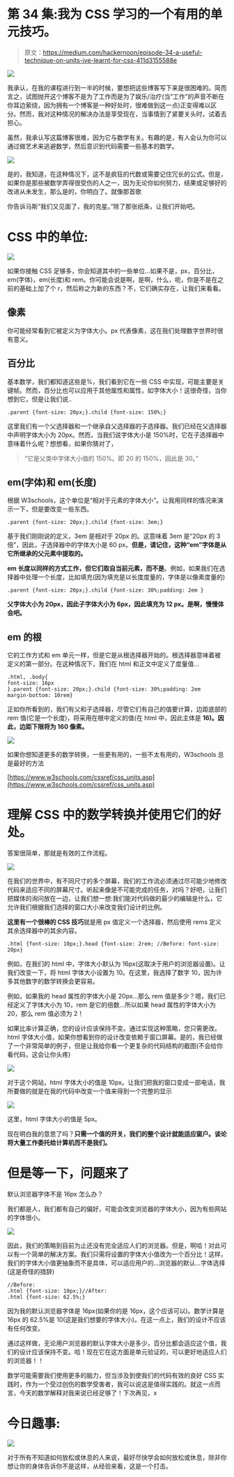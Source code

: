 # 第 34 集:我为 CSS 学习的一个有用的单元技巧。

> 原文：<https://medium.com/hackernoon/episode-34-a-useful-technique-on-units-ive-learnt-for-css-411d3155588e>

![](img/213ed0d02c017fbac01cc892b134b500.png)

我承认，在我的课程进行到一半的时候，要想把这些博客写下来是很困难的。简而言之，试图抛开这个博客不是为了工作而是为了娱乐/治疗(当“工作”的声音不断在你耳边萦绕，因为拥有一个博客是一种好处时，很难做到这一点)正变得难以区分。然而，我对这种情况的解决办法是享受现在，当事情到了紧要关头时，试着去担心。

虽然，我承认写这篇博客很难，因为它与数学有关。有趣的是，有人会认为你可以通过做艺术来逃避数学，然后意识到代码需要一些基本的数学。

![](img/b73e10c25dd63f70f462676fcf0b6b14.png)

是的，我知道，在这种情况下，这不是疯狂的代数或需要记住冗长的公式。但是，如果你是那些被数学弄得很受伤的人之一，因为无论你如何努力，结果或足够好的改进从未发生，那么是的，你明白了。就像那首歌

你告诉马斯“我们又见面了，我的克星。”除了那张纸条，让我们开始吧。

# CSS 中的单位:

![](img/4522588b91f5bb440c9a057275132102.png)

如果你接触 CSS 足够多，你会知道其中的一些单位…如果不是，px，百分比，em(字体)，em(长度)和 rem。你可能会说是啊，是啊，什么，呃，你是不是在之前的基础上加了个 r，然后称之为新的东西？不，它们确实存在，让我们来看看。

## 像素

你可能经常看到它被定义为字体大小。px 代表像素，这在我们处理数字世界时很有意义。

## 百分比

基本数学，我们都知道这些是%，我们看到它在一些 CSS 中实现，可能主要是关键帧。然而，百分比也可以应用于其他属性和属性，如字体大小！这很奇怪，当你想到它，但是让我们说..

```
.parent {font-size: 20px;}.child {font-size: 150%;}
```

这里我们有一个父选择器和一个继承自父选择器的子选择器。我们已经在父选择器中声明字体大小为 20px。然而，当我们说字体大小是 150%时，它在子选择器中意味着什么呢？想想看，如果你猜对了，

> “它是父类中字体大小值的 150%。即 20 的 150%，因此是 30。”

## em(字体)和 em(长度)

根据 W3schools，这个单位是“相对于元素的字体大小”。让我用同样的情况来演示一下，但是要改变一些东西。

```
.parent {font-size: 20px;}.child {font-size: 3em;}
```

基于我们刚刚说的定义，3em 是相对于 20px 的。这意味着 3em 是“20px 的 3 倍”，因此，子选择器中的字体大小是 60 px。**但是，请记住，这种“em”字体是从它所继承的父元素中提取的。**

**em 长度以同样的方式工作，但它们取自当前元素，而不是**。例如，如果我们在选择器中处理一个长度，比如填充(因为填充是以长度度量的，字体是以像素度量的)

```
.parent {font-size: 20px;}.child {font-size: 30%;padding: 2em }
```

**父字体大小为 20px，因此子字体大小为 6px，因此填充为 12 px。是啊，慢慢体会吧。**

## em 的根

它的工作方式和 em 单元一样，但是它是从根选择器开始的。根选择器意味着被定义的第一部分。在这种情况下，我们在 html 和正文中定义了度量值…

```
.html, .body{
font-size: 16px
}.parent {font-size: 20px;}.child {font-size: 30%;padding: 2em
margin-bottom: 10rem}
```

正如你所看到的，我们有父和子选择器，尽管它们有自己的值要计算，边距底部的 rem 值(它是一个长度)，将采用在根中定义的值(在 html 中，因此主体是 **16)。因此，边距下限将为 160 像素。**

![](img/0fd20654516aaa649bf9d99eb482a796.png)

如果你想知道更多的数学转换，一些更有用的，一些不太有用的，W3schools 总是最好的方法

[https://www.w3schools.com/cssref/css_units.asp](https://www.w3schools.com/cssref/css_units.asp)

# 理解 CSS 中的数学转换并使用它们的好处。

答案很简单，那就是有效的工作流程。

![](img/fc8d6ce1b7996c5f271b004504b64810.png)

在我们的世界中，有不同尺寸的多个屏幕，我们的工作流必须通过尽可能少地修改代码来适应不同的屏幕尺寸。听起来像是不可能完成的任务，对吗？好吧，让我们把媒体的询问放在一边，让我们想一想:我们能对代码做的最少的编辑是什么，它允许我们根据我们选择的窗口大小来改变我们设计的比例。

**这里有一个很棒的 CSS 技巧**就是用 px 值定义一个选择器，然后使用 rems 定义其余选择器中的其余内容。

```
.html {font-size: 10px;}.head {font-size: 2rem; //Before: font-size: 20px}
```

例如，在我们的 html 中，字体大小默认为 16px(这取决于用户的浏览器设置)。让我们改变一下，将 html 字体大小设置为 10。在这里，我选择了数字 10，因为许多其他数字的数学转换会更容易。

例如，如果我的 head 属性的字体大小是 20px…那么 rem 值是多少？嗯，我们已经定义了字体大小为 10，rem 是它的倍数…所以如果 head 属性的字体大小为 20，那么 rem 值必须为 2！

如果比率计算正确，您的设计应该保持不变。通过实现这种策略，您只需更改。html 字体大小值，如果你想看到你的设计改变依赖于窗口屏幕。是的，我已经做了一个非常简单的例子，但是让我给你看一个更复杂的代码结构的截图(不会给你看代码，这会让你头疼)

![](img/015f010eb64899926d40ac64abc2ff83.png)

对于这个网站，html 字体大小的值是 10px。让我们把我的窗口变成一部电话，我所要做的就是在我的代码中改变一个值来得到一个完整的显示

![](img/f86929f9ba537493e1a1b29595546879.png)

这里，html 字体大小的值是 5px。

现在明白我的意思了吗？**只需一个值的开关，我们的整个设计就能适应窗户。谈论将大量工作委托给计算机而不是我们。**

# 但是等一下，问题来了

默认浏览器字体不是 16px 怎么办？

我们都是人，我们都有自己的偏好，可能会改变浏览器的字体大小，因为有些网站的字体很小。

![](img/0f05c26148c2337162d1fe5bd5214af7.png)

因此，我们的策略到目前为止还没有完全适应人们的浏览器。但是，啊哈！对此可以有一个简单的解决方案。我们只需将设置的字体大小值改为一个百分比！这样，我们的字体大小值更抽象而不是具体，可以适应用户的…浏览器的默认…字体选择(这是奇怪的措辞)

```
//Before: 
.html {font-size: 10px;}//After:
.html {font-size: 62.5%;}
```

因为我的默认浏览器字体是 16px(如果你的是 16px，这个应该可以)。数学计算是 16px 的 62.5%是 10(这是我们想要的字体大小)。在这一点上，我们的设计不应该有任何改变。

通过这样做，无论用户浏览器的默认字体大小是多少，百分比都会适应这个值，我们的设计应该保持不变。哈！现在它在这方面是单元验证的，可以更好地适应人们的浏览器！！

数学可能需要我们使用更多的脑力，但当涉及到使我们的代码有效的良好 CSS 实践时，作为一个受过创伤的数学受害者，我可以说这是值得实践的。就这一点而言，今天的数学解释对我来说已经足够了！下次再见，x

# 今日趣事:

![](img/564a39ece591cd5563ab7faa62204411.png)

对于所有不知道如何放松或休息的人来说，最好尽快学会如何放松或休息，除非你想让你的身体告诉你不是这样，从经验来看，这是一个打击。
